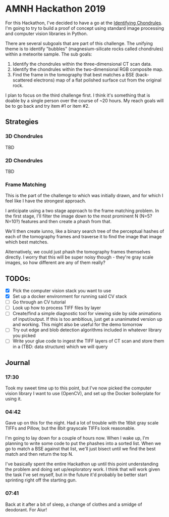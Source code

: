 # AMNH Hackathon 2019

For this Hackathon, I've decided to have a go at the
[Identifying Chondrules][challenge]. I'm going to try to build a proof
of concept using standard image processing and computer vision
libraries in Python.

There are several subgoals that are part of this challenge. The
unifying theme is to identify "bubbles" (magnesium-silicate rocks
called chondrules) within a meteorite sample. The sub goals:

1. Identify the chondrules within the three-dimensional CT scan data.
2. Identify the chondrules within the two-dimensional RGB composite
   map.
3. Find the frame in the tomography that best matches a BSE
   (back-scattered electrons) map of a flat polished surface cut from
   the original rock.

I plan to focus on the third challenge first. I think it's something
that is doable by a single person over the course of ~20 hours. My
reach goals will be to go back and try item #1 or item #2.

## Strategies

### 3D Chondrules

TBD

### 2D Chondrules

TBD

### Frame Matching

This is the part of the challenge to which was initially drawn, and
for which I feel like I have the strongest approach.

I anticipate using a two stage approach to the frame matching
problem. In the first stage, I'll filter the image down to the most
prominent N (N=5? N=10?) features and then create a phash from that.

We'll then create iunno, like a binary search tree of the perceptual
hashes of each of the tomography frames and traverse it to find the
image that image which best matches.

Alternatively, we could just phash the tomography frames themselves
directly. I worry that this will be super noisy though - they're gray
scale images, so how different are any of them really?

## TODOs:

- [x] Pick the computer vision stack you want to use
- [x] Set up a docker environment for running said CV stack
- [ ] Go through an CV tutorial
- [ ] Look up how to process TIFF files by layer
- [ ] Create/find a simple diagnostic tool for viewing side by side
      animations of input/output. If this is too ambitious, just get a
      unanimated version up and working. This might also be useful for
      the demo tomorrow
- [ ] Try out edge and blob detection algorithms included in whatever
      library you picked
- [ ] Write your glue code to ingest the TIFF layers of CT scan and
      store them in a (TBD: data structure) which we will query

[challenge]: https://github.com/amnh/HackTheSolarSystem/wiki/3D-and-2D-Bubbles-In-Rock

## Journal

### 17:30

Took my sweet time up to this point, but I've now picked the computer
vision library I want to use (OpenCV), and set up the Docker
boilerplate for using it.

### 04:42

Gave up on this for the night. Had a lot of trouble with the 16bit
gray scale TIFFs and Pillow, but the 8bit grayscale TIFFs look
reasonable.

I'm going to lay down for a couple of hours now. When I wake up, I'm
planning to write some code to put the phashes into a sorted
list. When we go to match a BSE against that list, we'll just bisect
until we find the best match and then return the top N.

I've basically spent the entire Hackathon up until this point
understanding the problem and doing set up/exploratory work. I think
that will work given the task I've set myself, but in the future it'd
probably be better start sprinting right off the starting gun.

### 07:41

Back at it after a bit of sleep, a change of clothes and a smidge of
deodorant. For Aiur!
